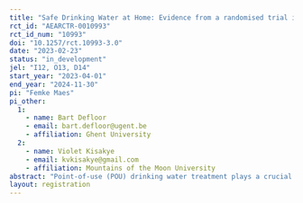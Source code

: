 ```yaml
---
title: "Safe Drinking Water at Home: Evidence from a randomised trial in Uganda"
rct_id: "AEARCTR-0010993"
rct_id_num: "10993"
doi: "10.1257/rct.10993-3.0"
date: "2023-02-23"
status: "in_development"
jel: "I12, O13, D14"
start_year: "2023-04-01"
end_year: "2024-11-30"
pi: "Femke Maes"
pi_other:
  1:
    - name: Bart Defloor
    - email: bart.defloor@ugent.be
    - affiliation: Ghent University
  2:
    - name: Violet Kisakye
    - email: kvkisakye@gmail.com
    - affiliation: Mountains of the Moon University
abstract: "Point-of-use (POU) drinking water treatment plays a crucial role in overcoming the health burden associated with waterborne diarrheal disease in low and middle-income regions. This study focuses on the  impacts of three POU water treatments, boiling on a rocket stove, ceramic filtration, and membrane filtration, in two districts of rural Western Uganda in the course of 18 months. On the one hand, we measure the effectiveness of the intervention on microbiological water quality and health. We compare the water treatment systems from a user perspective, on the other hand, including affordability, effective demand, labor burden and user acceptance.  A total of 600 households are involved in this randomized controlled trial. 450 households receive one of the three treatments and training on its adequate usage. 150 households are assigned to the control group. Data collection involves household surveys, health diaries and water sample analysis during a baseline and four follow-ups. "
layout: registration
---
```


